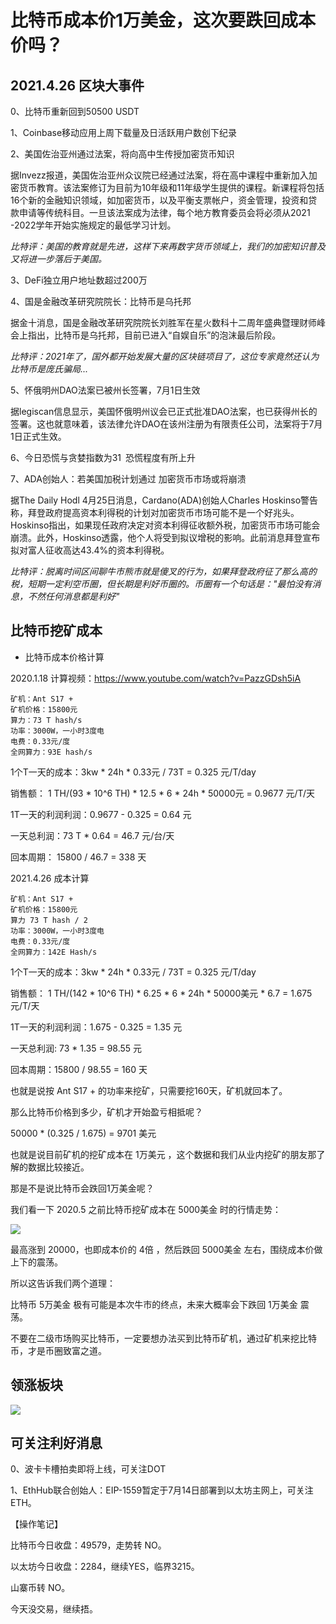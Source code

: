 # 比特币成本价1万美金，这次要跌回成本价吗？

## 2021.4.26 区块大事件

0、比特币重新回到50500 USDT

1、Coinbase移动应用上周下载量及日活跃用户数创下纪录

2、美国佐治亚州通过法案，将向高中生传授加密货币知识

据Invezz报道，美国佐治亚州众议院已经通过法案，将在高中课程中重新加入加密货币教育。该法案修订为目前为10年级和11年级学生提供的课程。新课程将包括16个新的金融知识领域，如加密货币，以及平衡支票帐户，资金管理，投资和贷款申请等传统科目。一旦该法案成为法律，每个地方教育委员会将必须从2021 -2022学年开始实施规定的最低学习计划。

*比特评：美国的教育就是先进，这样下来再数字货币领域上，我们的加密知识普及又将进一步落后于美国。*

3、DeFi独立用户地址数超过200万

4、国是金融改革研究院院长：比特币是乌托邦

据金十消息，国是金融改革研究院院长刘胜军在星火数科十二周年盛典暨理财师峰会上指出，比特币是乌托邦，目前已进入“自娱自乐”的泡沫最后阶段。

*比特评：2021年了，国外都开始发展大量的区块链项目了，这位专家竟然还认为比特币是庞氏骗局...*

5、怀俄明州DAO法案已被州长签署，7月1日生效

据legiscan信息显示，美国怀俄明州议会已正式批准DAO法案，也已获得州长的签署。这也就意味着，该法律允许DAO在该州注册为有限责任公司，法案将于7月1日正式生效。

6、今日恐慌与贪婪指数为31 恐慌程度有所上升

7、ADA创始人：若美国加税计划通过 加密货币市场或将崩溃

据The Daily Hodl 4月25日消息，Cardano(ADA)创始人Charles Hoskinso警告称，拜登政府提高资本利得税的计划对加密货币市场可能不是一个好兆头。Hoskinso指出，如果现任政府决定对资本利得征收额外税，加密货币市场可能会崩溃。此外，Hoskinso透露，他个人将受到拟议增税的影响。此前消息拜登宣布拟对富人征收高达43.4%的资本利得税。

*比特评：脱离时间区间聊牛市熊市就是傻叉的行为，如果拜登政府征了那么高的税，短期一定利空币圈，但长期是利好币圈的。币圈有一个句话是："最怕没有消息，不然任何消息都是利好"*

## 比特币挖矿成本

- 比特币成本价格计算

2020.1.18 计算视频：https://www.youtube.com/watch?v=PazzGDsh5iA

```
矿机：Ant S17 +
矿机价格：15800元
算力：73 T hash/s
功率：3000W，一小时3度电
电费：0.33元/度
全网算力：93E hash/s
```

1个T一天的成本：3kw * 24h * 0.33元 / 73T = 0.325 元/T/day

销售额： 1 TH/(93 * 10^6 TH) * 12.5 * 6 * 24h * 50000元  = 0.9677 元/T/天

1T一天的利润利润：0.9677 - 0.325 = 0.64 元

一天总利润：73 T * 0.64 = 46.7 元/台/天

回本周期： 15800 / 46.7 = 338 天



2021.4.26 成本计算

```
矿机：Ant S17 +
矿机价格：15800元
算力 73 T hash / 2
功率：3000W，一小时3度电
电费：0.33元/度
全网算力：142E Hash/s
```

1个T一天的成本：3kw * 24h * 0.33元 / 73T = 0.325 元/T/day

销售额： 1 TH/(142 * 10^6 TH) * 6.25 * 6 * 24h * 50000美元 * 6.7  = 1.675 元/T/天

1T一天的利润利润：1.675 - 0.325 = 1.35 元

一天总利润: 73 * 1.35 = 98.55 元

回本周期：15800 / 98.55 = 160 天

也就是说按 Ant S17 + 的功率来挖矿，只需要挖160天，矿机就回本了。

那么比特币价格到多少，矿机才开始盈亏相抵呢？

50000 * (0.325 / 1.675) = 9701 美元

也就是说目前矿机的挖矿成本在 1万美元 ，这个数据和我们从业内挖矿的朋友那了解的数据比较接近。

那是不是说比特币会跌回1万美金呢？

我们看一下 2020.5 之前比特币挖矿成本在 5000美金 时的行情走势：

![](/assets/bitcoin_mine_2016.jpeg)

最高涨到 20000，也即成本价的 4倍 ，然后跌回 5000美金 左右，围绕成本价做上下的震荡。

所以这告诉我们两个道理：

比特币 5万美金 极有可能是本次牛市的终点，未来大概率会下跌回 1万美金 震荡。

不要在二级市场购买比特币，一定要想办法买到比特币矿机，通过矿机来挖比特币，才是币圈致富之道。



## 领涨板块
![](/assets/bitman_mode_20210426.jpeg)


## 可关注利好消息

0、波卡卡槽拍卖即将上线，可关注DOT

1、EthHub联合创始人：EIP-1559暂定于7月14日部署到以太坊主网上，可关注ETH。



【操作笔记】

比特币今日收盘：49579，走势转 NO。

以太坊今日收盘：2284，继续YES，临界3215。

山寨币转 NO。

今天没交易，继续捂。
